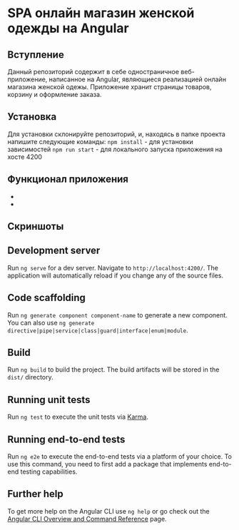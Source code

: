 # SPA онлайн магазин женской одежды на Angular
## Вступление
Данный репозиторий содержит в себе одностраничное веб-приложение, написанное на Angular, являющиеся реализацией онлайн магазина женской одежы. Приложение хранит страницы товаров, корзину и оформление заказа.
## Установка
Для установки склонируйте репозиторий, и, находясь в папке проекта напишите следующие команды:
`npm install` - для установки зависимостей
`npm run start` - для локального запуска приложения на хосте 4200
## Функционал приложения
* 
* 
## Скриншоты


## Development server

Run `ng serve` for a dev server. Navigate to `http://localhost:4200/`. The application will automatically reload if you change any of the source files.

## Code scaffolding

Run `ng generate component component-name` to generate a new component. You can also use `ng generate directive|pipe|service|class|guard|interface|enum|module`.

## Build

Run `ng build` to build the project. The build artifacts will be stored in the `dist/` directory.

## Running unit tests

Run `ng test` to execute the unit tests via [Karma](https://karma-runner.github.io).

## Running end-to-end tests

Run `ng e2e` to execute the end-to-end tests via a platform of your choice. To use this command, you need to first add a package that implements end-to-end testing capabilities.

## Further help

To get more help on the Angular CLI use `ng help` or go check out the [Angular CLI Overview and Command Reference](https://angular.io/cli) page.
